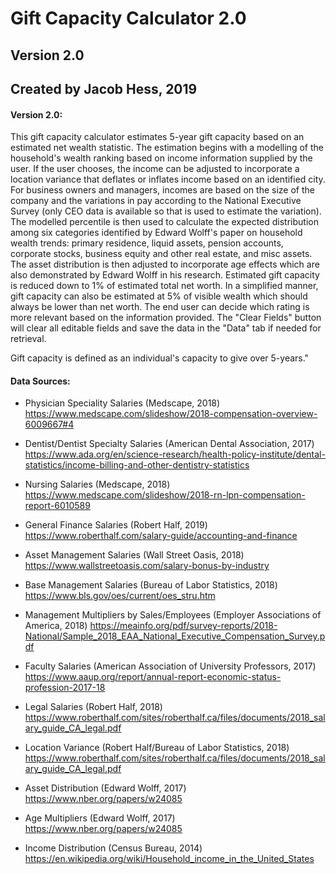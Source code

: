 # Gift Capacity Calculator 2.0
## Version 2.0
## Created by Jacob Hess, 2019

#### Version 2.0:
This gift capacity calculator estimates 5-year gift capacity based on an estimated net wealth statistic. The estimation begins with a modelling of the household's wealth ranking based on income information supplied by the user. If the user chooses, the income can be adjusted to incorporate a location variance that deflates or inflates income based on an identified city. For business owners and managers, incomes are based on the size of the company and the variations in pay according to the National Executive Survey (only CEO data is available so that is used to estimate the variation). The modelled percentile is then used to calculate the expected distribution among six categories identified by Edward Wolff's paper on household wealth trends: primary residence, liquid assets, pension accounts, corporate stocks, business equity and other real estate, and misc assets. The asset distribution is then adjusted to incorporate age effects which are also demonstrated by Edward Wolff in his research. Estimated gift capacity is reduced down to 1% of estimated total net worth. In a simplified manner, gift capacity can also be estimated at 5% of visible wealth which should always be lower than net worth. The end user can decide which rating is more relevant based on the information provided. The "Clear Fields" button will clear all editable fields and save the data in the "Data" tab if needed for retrieval. 

Gift capacity is defined as an individual's capacity to give over 5-years."

#### Data Sources:
* Physician Speciality Salaries (Medscape, 2018)
https://www.medscape.com/slideshow/2018-compensation-overview-6009667#4

* Dentist/Dentist Specialty Salaries (American Dental Association, 2017)
https://www.ada.org/en/science-research/health-policy-institute/dental-statistics/income-billing-and-other-dentistry-statistics

* Nursing Salaries (Medscape, 2018)
https://www.medscape.com/slideshow/2018-rn-lpn-compensation-report-6010589

* General Finance Salaries (Robert Half, 2019)
https://www.roberthalf.com/salary-guide/accounting-and-finance

* Asset Management Salaries (Wall Street Oasis, 2018)
https://www.wallstreetoasis.com/salary-bonus-by-industry

* Base Management Salaries (Bureau of Labor Statistics, 2018)
https://www.bls.gov/oes/current/oes_stru.htm

* Management Multipliers by Sales/Employees (Employer Associations of America, 2018)
https://meainfo.org/pdf/survey-reports/2018-National/Sample_2018_EAA_National_Executive_Compensation_Survey.pdf

* Faculty Salaries (American Association of University Professors, 2017)
https://www.aaup.org/report/annual-report-economic-status-profession-2017-18

* Legal Salaries (Robert Half, 2018)
https://www.roberthalf.com/sites/roberthalf.ca/files/documents/2018_salary_guide_CA_legal.pdf

* Location Variance (Robert Half/Bureau of Labor Statistics, 2018)
https://www.roberthalf.com/sites/roberthalf.ca/files/documents/2018_salary_guide_CA_legal.pdf

* Asset Distribution (Edward Wolff, 2017)
https://www.nber.org/papers/w24085

* Age Multipliers (Edward Wolff, 2017)
https://www.nber.org/papers/w24085

* Income Distribution (Census Bureau, 2014)
https://en.wikipedia.org/wiki/Household_income_in_the_United_States
